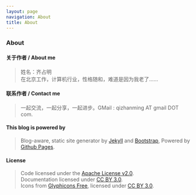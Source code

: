 ```yaml
---
layout: page
navigation: About
title: About
---
```


### About


#### 关于作者 / About me
> 姓名：齐占明  
> 在北京工作，计算机行业，性格随和，难道是因为我老了……

#### 联系作者 / Contact me
> 一起交流，一起分享，一起进步。GMail : qizhanming AT gmail DOT com.

#### This blog is powered by
> Blog-aware, static site generator by [Jekyll][1] and [Bootstrap][2], Powered by [Github Pages][3].

#### License
> Code licensed under the [Apache License v2.0][4].   
> Documentation licensed under [CC BY 3.0][5].  
> Icons from [Glyphicons Free][6], licensed under [CC BY 3.0][5]. 


[0]: http://qizhanming.com
[1]: https://github.com/mojombo/jekyll
[2]: http://twitter.github.com/bootstrap/
[3]: http://pages.github.com
[4]: http://www.apache.org/licenses/LICENSE-2.0
[5]: http://creativecommons.org/licenses/by/3.0/
[6]: http://glyphicons.com/
